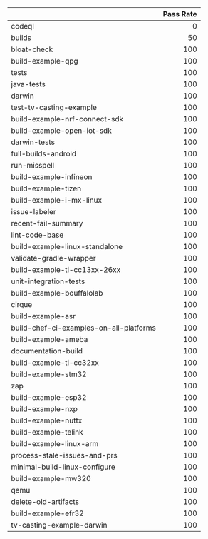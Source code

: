 |                                         |   Pass Rate |
|:----------------------------------------|------------:|
| codeql                                  |           0 |
| builds                                  |          50 |
| bloat-check                             |         100 |
| build-example-qpg                       |         100 |
| tests                                   |         100 |
| java-tests                              |         100 |
| darwin                                  |         100 |
| test-tv-casting-example                 |         100 |
| build-example-nrf-connect-sdk           |         100 |
| build-example-open-iot-sdk              |         100 |
| darwin-tests                            |         100 |
| full-builds-android                     |         100 |
| run-misspell                            |         100 |
| build-example-infineon                  |         100 |
| build-example-tizen                     |         100 |
| build-example-i-mx-linux                |         100 |
| issue-labeler                           |         100 |
| recent-fail-summary                     |         100 |
| lint-code-base                          |         100 |
| build-example-linux-standalone          |         100 |
| validate-gradle-wrapper                 |         100 |
| build-example-ti-cc13xx-26xx            |         100 |
| unit-integration-tests                  |         100 |
| build-example-bouffalolab               |         100 |
| cirque                                  |         100 |
| build-example-asr                       |         100 |
| build-chef-ci-examples-on-all-platforms |         100 |
| build-example-ameba                     |         100 |
| documentation-build                     |         100 |
| build-example-ti-cc32xx                 |         100 |
| build-example-stm32                     |         100 |
| zap                                     |         100 |
| build-example-esp32                     |         100 |
| build-example-nxp                       |         100 |
| build-example-nuttx                     |         100 |
| build-example-telink                    |         100 |
| build-example-linux-arm                 |         100 |
| process-stale-issues-and-prs            |         100 |
| minimal-build-linux-configure           |         100 |
| build-example-mw320                     |         100 |
| qemu                                    |         100 |
| delete-old-artifacts                    |         100 |
| build-example-efr32                     |         100 |
| tv-casting-example-darwin               |         100 |